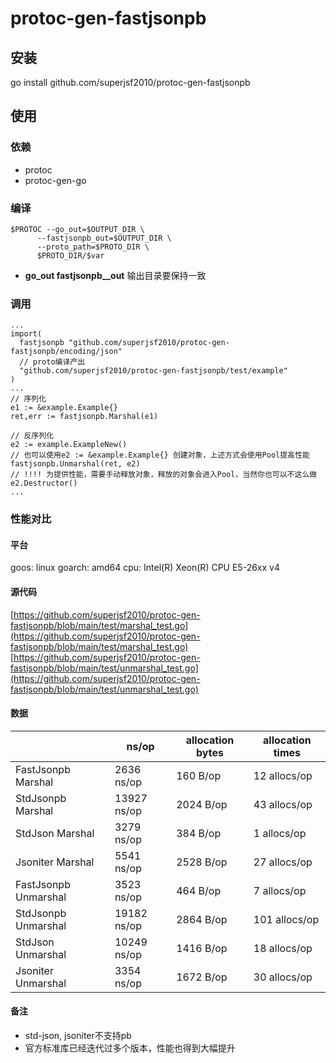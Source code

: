 # protoc-gen-fastjsonpb

## 安装

go install github.com/superjsf2010/protoc-gen-fastjsonpb

## 使用

### 依赖

- protoc
- protoc-gen-go

### 编译

```
$PROTOC --go_out=$OUTPUT_DIR \
      --fastjsonpb_out=$OUTPUT_DIR \
      --proto_path=$PROTO_DIR \
      $PROTO_DIR/$var
```

- **go_out fastjsonpb__out** 输出目录要保持一致

### 调用

```
...
import(
  fastjsonpb "github.com/superjsf2010/protoc-gen-fastjsonpb/encoding/json"
  // proto编译产出
  "github.com/superjsf2010/protoc-gen-fastjsonpb/test/example"
)
...
// 序列化
e1 := &example.Example{}
ret,err := fastjsonpb.Marshal(e1)

// 反序列化
e2 := example.ExampleNew()
// 也可以使用e2 := &example.Example{} 创建对象，上述方式会使用Pool提高性能
fastjsonpb.Unmarshal(ret, e2)
// !!!! 为提供性能，需要手动释放对象，释放的对象会进入Pool，当然你也可以不这么做
e2.Destructor()
...
```

### 性能对比

#### 平台

goos: linux
goarch: amd64
cpu: Intel(R) Xeon(R) CPU E5-26xx v4

#### 源代码

[https://github.com/superjsf2010/protoc-gen-fastjsonpb/blob/main/test/marshal_test.go](https://github.com/superjsf2010/protoc-gen-fastjsonpb/blob/main/test/marshal_test.go)
[https://github.com/superjsf2010/protoc-gen-fastjsonpb/blob/main/test/unmarshal_test.go](https://github.com/superjsf2010/protoc-gen-fastjsonpb/blob/main/test/unmarshal_test.go)

#### 数据

| | ns/op | allocation bytes | allocation times |
| -- | -- | -- | -- |
| FastJsonpb Marshal | 2636 ns/op | 160 B/op	| 12 allocs/op |
| StdJsonpb Marshal | 13927 ns/op | 2024 B/op | 43 allocs/op |
| StdJson Marshal | 3279 ns/op | 384 B/op | 1 allocs/op |
| Jsoniter Marshal | 5541 ns/op | 2528 B/op | 27 allocs/op |
| FastJsonpb Unmarshal | 3523 ns/op | 464 B/op | 7 allocs/op |
| StdJsonpb Unmarshal | 19182 ns/op | 2864 B/op | 101 allocs/op |
| StdJson Unmarshal | 10249 ns/op | 1416 B/op | 18 allocs/op |
| Jsoniter Unmarshal | 3354 ns/op | 1672 B/op | 30 allocs/op |

#### 备注

- std-json, jsoniter不支持pb
- 官方标准库已经迭代过多个版本，性能也得到大幅提升
